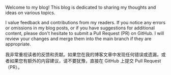 Welcome to my blog! This blog is dedicated to sharing my thoughts and ideas on various topics.

I value feedback and contributions from my readers. If you notice any errors or omissions in my blog posts, or if you have suggestions for additional content, please don't hesitate to submit a Pull Request (PR) on GitHub. I will review your changes and merge them into the main branch if they are appropriate.

我非常重视读者的反馈和贡献。如果您在我的博客文章中发现任何错误或遗漏，或者如果您有额外的内容建议，请不要犹豫，直接在 GitHub 上提交 Pull Request（PR）。